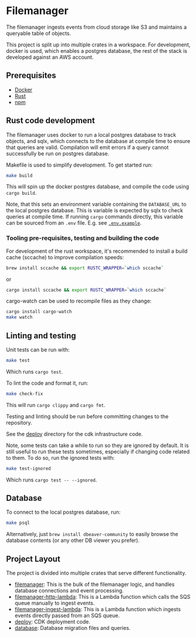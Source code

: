 # Filemanager

The filemanager ingests events from cloud storage like S3 and maintains a queryable table of objects.

This project is split up into multiple crates in a workspace. For development, docker is used, which enables a postgres database, the rest of the stack is developed against an AWS account.

## Prerequisites

- [Docker](https://docs.docker.com/get-docker/)
- [Rust](https://www.rust-lang.org/tools/install)
- [npm](https://www.npmjs.com/get-npm)

## Rust code development

The filemanager uses docker to run a local postgres database to track objects, and sqlx, which connects to the database
at compile time to ensure that queries are valid. Compilation will emit errors if a query cannot successfully be run
on postgres database.

Makefile is used to simplify development. To get started run:

```sh
make build
```

This will spin up the docker postgres database, and compile the code using `cargo build`.

Note, that this sets an environment variable containing the `DATABASE_URL` to the local postgres database. This is variable
is expected by sqlx to check queries at compile time. If running `cargo` commands directly, this variable can be sourced
from an `.env` file. E.g. see [`.env.example`][env-example].

### Tooling pre-requisites, testing and building the code

For development of the rust workspace, it's recommended to install a build cache (sccache) to improve compilation speeds:

```sh
brew install sccache && export RUSTC_WRAPPER=`which sccache`
```

or

```sh
cargo install sccache && export RUSTC_WRAPPER=`which sccache`
```

cargo-watch can be used to recompile files as they change:

```sh
cargo install cargo-watch
make watch
```

## Linting and testing

Unit tests can be run with:

```sh
make test
```

Which runs `cargo test`.

To lint the code and format it, run:

```sh
make check-fix
```

This will run `cargo clippy` and `cargo fmt`.

Testing and linting should be run before committing changes to the repository.

See the [deploy][deploy] directory for the cdk infrastructure code.

Note, some tests can take a while to run so they are ignored by default. It is still useful to run these tests sometimes,
especially if changing code related to them. To do so, run the ignored tests with:

```sh
make test-ignored
```

Which runs `cargo test -- --ignored`.

## Database

To connect to the local postgres database, run:

```bash
make psql
```

Alternatively, just `brew install dbeaver-community` to easily browse the database contents (or any other DB viewer you prefer).

[deploy]: ./deploy
[env-example]: .env.example

## Project Layout

The project is divided into multiple crates that serve different functionality.

* [filemanager]: This is the bulk of the filemanager logic, and handles database connections and event processing.
* [filemanager-http-lambda]: This is a Lambda function which calls the SQS queue manually to ingest events.
* [filemanager-ingest-lambda]: This is a Lambda function which ingests events directly passed from an SQS queue.
* [deploy]: CDK deployment code.
* [database]: Database migration files and queries.

[filemanager]: filemanager
[filemanager-http-lambda]: filemanager-http-lambda
[filemanager-ingest-lambda]: filemanager-ingest-lambda
[deploy]: deploy
[database]: database
